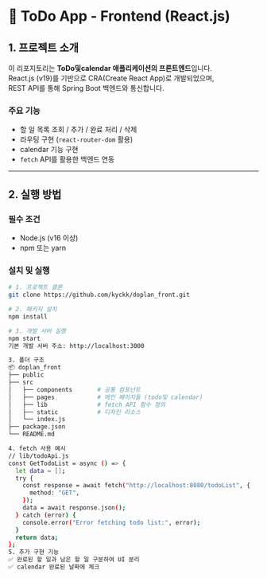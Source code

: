 # 📌 ToDo App - Frontend (React.js)

## 1. 프로젝트 소개

이 리포지토리는 **ToDo및calendar 애플리케이션의 프론트엔드**입니다.  
React.js (v19)를 기반으로 CRA(Create React App)로 개발되었으며,  
REST API를 통해 Spring Boot 백엔드와 통신합니다.

### 주요 기능

- 할 일 목록 조회 / 추가 / 완료 처리 / 삭제
- 라우팅 구현 (`react-router-dom` 활용)
- calendar 기능 구현
- `fetch` API를 활용한 백엔드 연동

---

## 2. 실행 방법

### 필수 조건

- Node.js (v16 이상)
- npm 또는 yarn

### 설치 및 실행

```bash
# 1. 프로젝트 클론
git clone https://github.com/kyckk/doplan_front.git

# 2. 패키지 설치
npm install

# 3. 개발 서버 실행
npm start
기본 개발 서버 주소: http://localhost:3000

3. 폴더 구조
📦 doplan_front
├── public
├── src
│   ├── components       # 공통 컴포넌트
│   ├── pages            # 메인 페이지들 (todo및 calendar)
│   ├── lib              # fetch API 함수 정의
│   ├── static           # 디자인 리소스
│   └── index.js
├── package.json
└── README.md

4. fetch 사용 예시
// lib/todoApi.js
const GetTodoList = async () => {
  let data = [];
  try {
    const response = await fetch("http://localhost:8080/todoList", {
      method: "GET",
    });
    data = await response.json();
  } catch (error) {
    console.error("Error fetching todo list:", error);
  }
  return data;
};
5. 추가 구현 기능
✅ 완료된 할 일과 남은 할 일 구분하여 UI 분리
✅ calendar 완료된 날짜에 체크 
